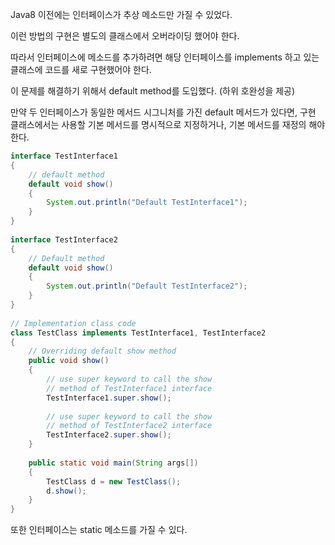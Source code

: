 Java8 이전에는 인터페이스가 추상 메소드만 가질 수 있었다. 

이런 방법의 구현은 별도의 클래스에서 오버라이딩 했어야 한다. 

따라서 인터페이스에 메소드를 추가하려면 해당 인터페이스를 implements 하고 있는 클래스에 코드를 새로 구현했어야 한다. 

이 문제를 해결하기 위해서 default method를 도입했다. (하위 호완성을 제공)

만약 두 인터페이스가 동일한 메서드 시그니처를 가진 default 메서드가 있다면, 구현 클래스에서는 사용할 기본 메서드를 명시적으로 지정하거나, 기본 메서드를 재정의 해야한다.

```java
interface TestInterface1
{
    // default method
    default void show()
    {
        System.out.println("Default TestInterface1");
    }
}
  
interface TestInterface2
{
    // Default method
    default void show()
    {
        System.out.println("Default TestInterface2");
    }
}
  
// Implementation class code
class TestClass implements TestInterface1, TestInterface2
{
    // Overriding default show method
    public void show()
    {
        // use super keyword to call the show
        // method of TestInterface1 interface
        TestInterface1.super.show();
  
        // use super keyword to call the show
        // method of TestInterface2 interface
        TestInterface2.super.show();
    }
  
    public static void main(String args[])
    {
        TestClass d = new TestClass();
        d.show();
    }
}
```

또한 인터페이스는 static 메소드를 가질 수 있다.
